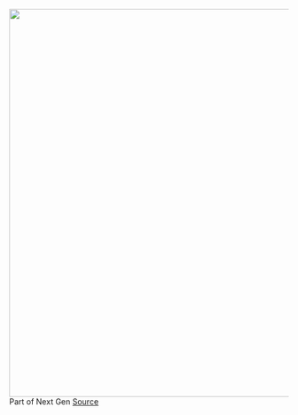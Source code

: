 <img src='https://cdn.vox-cdn.com/thumbor/g38dlHLVjlezQC0Ur_iVnhHqYWA=/0x0:2040x1361/1200x675/filters:focal(857x518:1183x844)/cdn.vox-cdn.com/uploads/chorus_image/image/69632582/VRG_4679_Duolingo_001.0.jpg' width='700px' /><br/>
Part of Next Gen
<a href='https://www.theverge.com/22583950/duolingo-language-learning-anxiety'> Source <a/>